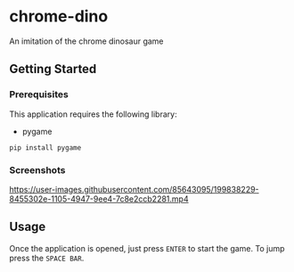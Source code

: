 # chrome-dino
An imitation of the chrome dinosaur game

## Getting Started
### Prerequisites
This application requires the following library:

* pygame
```
pip install pygame
```

### Screenshots
https://user-images.githubusercontent.com/85643095/199838229-8455302e-1105-4947-9ee4-7c8e2ccb2281.mp4

## Usage
Once the application is opened, just press `ENTER` to start the game. To jump press the `SPACE BAR`.
